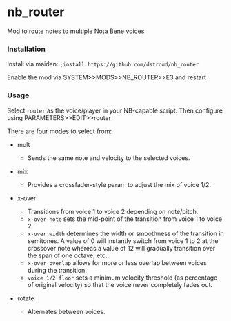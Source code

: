 # nb_router
Mod to route notes to multiple Nota Bene voices

### Installation
Install via maiden: `;install https://github.com/dstroud/nb_router`

Enable the mod via SYSTEM>>MODS>>NB_ROUTER>>E3 and restart


### Usage
Select `router` as the voice/player in your NB-capable script. Then configure using PARAMETERS>>EDIT>>router

There are four modes to select from:

- mult
    - Sends the same note and velocity to the selected voices.

- mix
    - Provides a crossfader-style param to adjust the mix of voice 1/2.
- x-over
    - Transitions from voice 1 to voice 2 depending on note/pitch.
    - `x-over note` sets the mid-point of the transition from voice 1 to voice 2.
    - `x-over width` determines the width or smoothness of the transition in semitones. A value of 0 will instantly switch from voice 1 to 2 at the crossover note whereas a value of 12 will gradually transition over the span of one octave, etc...
    - `x-over overlap` allows for more or less overlap between voices during the transition.
    - `voice 1/2 floor` sets a minimum velocity threshold (as percentage of original velocity) so that the voice never completely fades out.
- rotate
    - Alternates between voices.
